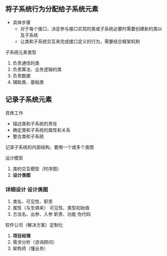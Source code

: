 ## 将子系统行为分配给子系统元素
* 具体步骤
    * 对于每个接口，决定参与接口实现的类或子系统必要时需要创建新的类以及子系统
    * 让类和子系统交互来完成接口定义的行为，需要结合框架机制

子系统元素类型
1. 负责通信的类
2. 负责算法、业务逻辑的类
3. 负责数据
4. 辅助类、基础类
## 记录子系统元素
具体工作
* 描述类和子系统的责任
* 确定类和子系统的属性和关系
* 整合类和子系统

记录子系统的内部结构，要用一个或多个类图

设计模型
1. 类的交互模型（时序图）
2. **设计类图**

### 详细设计 设计类图
1. 类名、可见性、职责
2. 属性（与生俱来）
    可见性、类型初始值
3. 方法名、出参、入参
    职责、功能
    伪代码

软件公司（解决方案）定制化
1. **项目经理**
2. 需求分析（咨询顾问）
3. 架构师（懂业务）
